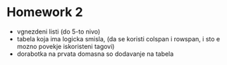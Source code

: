 # Homework 2

- vgnezdeni listi (do 5-to nivo)
- tabela koja ima logicka smisla, (da se koristi colspan i rowspan, i sto e mozno povekje iskoristeni tagovi)
- dorabotka na prvata domasna so dodavanje na tabela